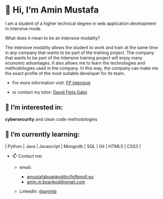 # 👋 Hi, I’m Amin Mustafa

I am a student of a higher technical degree in web application development in intensive mode.

What does it mean to be an intensive modality?

The intensive modality allows the student to work and train at the same time in any company that wants to be part of the training project.
The company that wants to be part of the intensive training project will enjoy many economic advantages. It also allows me to learn the technologies and methodologies used in the company. In this way, the company can make me the exact profile of the most suitable developer for its team.

- For more information visit:
    [FP intensive](https://www.cambramallorca.com/fpintensiva)

- or contact my tutor:
    [David Fleta Galpi](davidg@cifpfbmoll.eu)

## 👀 I’m interested in:
**cybersecurity** and clean code methodologies

## 🌱 I’m currently learning:

| Python | Java | Javascript | Mongodb | SQL | Git | HTML5 | CSS3 |


- 📫 Contact me:

    - email:
      - amustafaboankod@cifpfbmoll.eu 
      - amin.m.boankod@gmail.com

    - LinkedIn:
      [@amimb](https://www.linkedin.com/in/aminmb/)
  
  


